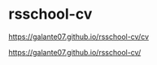 # rsschool-cv
https://galante07.github.io/rsschool-cv/cv

https://galante07.github.io/rsschool-cv/

